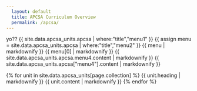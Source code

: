 ```yaml
---
  layout: default
  title: APCSA Curriculum Overview
  permalink: /apcsa/
---
```

yo??
{{ site.data.apcsa_units.apcsa | where:"title","menu1" }}
{{ assign menu = site.data.apcsa_units.apcsa | where:"title","menu2" }}
{{ menu | markdownify }}
{{ menu[0] | markdownify }}
{{ site.data.apcsa_units.apcsa.menu4.content | markdownify }}
{{ site.data.apcsa_units.apcsa["menu4"].content | markdownify }}

{% for unit in site.data.apcsa_units[page.collection] %}
  {{ unit.heading | markdownify }}
  {{ unit.content | markdownify }}
{% endfor %}
